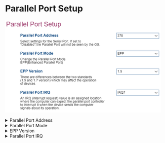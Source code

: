 # Parallel Port Setup #

<!-- MODEL: S only -->

![](./img/thinkcenter_parallel_port_setup.png)
<details><summary>Parallel Port Address</summary>

Options:

1.  **378** - enables logical parallel port 378. Default.
2.  278 - enables logical parallel port 278.
3.  Disabled - disables the parallel port.

<!-- TODO: add WMI -->
</details>

<details><summary>Parallel Port Mode</summary>

The parallel port mode has only one value: EPP (Enhanced Parallel Port).

<!-- TODO: add WMI -->
</details>

<details><summary>EPP Version</summary>
Version of the EPP (Enhanced Parallel Port) standard used.

Options:

1.  **1.9** - enables version 1.9. Default.
2.  1.7 - enables version 1.7.

<!-- TODO: add WMI -->
**Note** Version 1.7 is supported as an optional setting for backward compatibility with older devices. There are differences between versions 1.9 and 1.7 which may affect the operation of devices.

</details>

<details><summary>Parallel Port IRQ</summary>
Settings for the IRQ (Interrupt Request) line.

Options:

1.  **IRQ7** - enables interrupt line 7. Default.
2.  IRQ 5 - enables interrupt line 5.

<!-- TODO: add WMI -->
</details>
